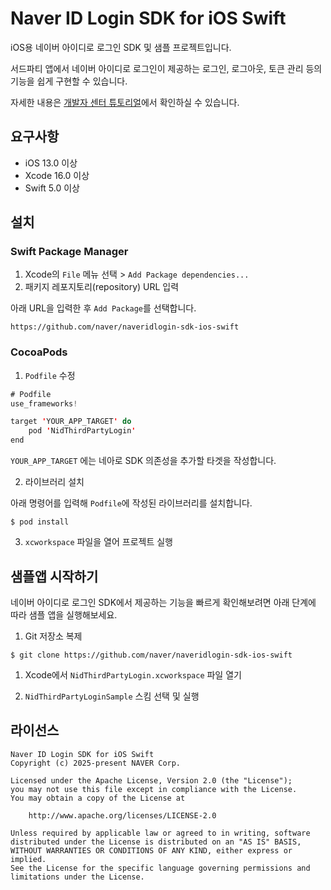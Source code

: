 # Naver ID Login SDK for iOS Swift

iOS용 네이버 아이디로 로그인 SDK 및 샘플 프로젝트입니다. 

서드파티 앱에서 네이버 아이디로 로그인이 제공하는 로그인, 로그아웃, 토큰 관리 등의 기능을 쉽게 구현할 수 있습니다.



자세한 내용은 [개발자 센터 튜토리얼](https://developers.naver.com/docs/login/ios/ios.md)에서 확인하실 수 있습니다.

## 요구사항

- iOS 13.0 이상
- Xcode 16.0 이상
- Swift 5.0 이상



## 설치

### Swift Package Manager

1. Xcode의 `File` 메뉴 선택 > `Add Package dependencies...` 
2. 패키지 레포지토리(repository) URL 입력

아래 URL을 입력한 후 `Add Package`를 선택합니다.

```
https://github.com/naver/naveridlogin-sdk-ios-swift
```



### CocoaPods

1. `Podfile` 수정

```Swift
# Podfile
use_frameworks!

target 'YOUR_APP_TARGET' do
	pod 'NidThirdPartyLogin'
end
```

`YOUR_APP_TARGET` 에는 네아로 SDK 의존성을 추가할 타겟을 작성합니다.

2. 라이브러리 설치

아래 명령어를 입력해 `Podfile`에 작성된 라이브러리를 설치합니다.

```shell
$ pod install
```

3. `xcworkspace` 파일을 열어 프로젝트 실행



## 샘플앱 시작하기

네이버 아이디로 로그인 SDK에서 제공하는 기능을 빠르게 확인해보려면 아래 단계에 따라 샘플 앱을 실행해보세요.

1. Git 저장소 복제


```shell
$ git clone https://github.com/naver/naveridlogin-sdk-ios-swift
```

1. Xcode에서 `NidThirdPartyLogin.xcworkspace` 파일 열기

2. `NidThirdPartyLoginSample` 스킴 선택 및 실행


## 라이선스

```
Naver ID Login SDK for iOS Swift
Copyright (c) 2025-present NAVER Corp.

Licensed under the Apache License, Version 2.0 (the "License");
you may not use this file except in compliance with the License.
You may obtain a copy of the License at

    http://www.apache.org/licenses/LICENSE-2.0

Unless required by applicable law or agreed to in writing, software
distributed under the License is distributed on an "AS IS" BASIS,
WITHOUT WARRANTIES OR CONDITIONS OF ANY KIND, either express or implied.
See the License for the specific language governing permissions and
limitations under the License.
```
